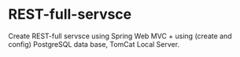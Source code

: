# REST-full-servsce
Create REST-full servsce using Spring Web MVC + using (create and config) PostgreSQL data base, TomCat Local Server.
